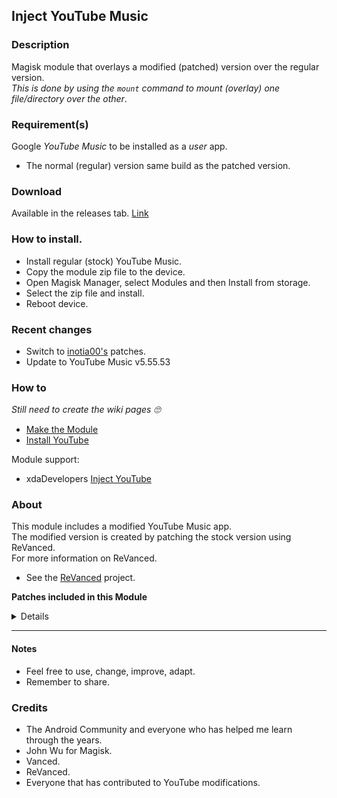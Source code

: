 ## Inject YouTube Music

### Description
Magisk module that overlays a modified (patched) version over the regular version.<br>
_This is done by using the `mount` command to mount (overlay) one file/directory over the other_.<br>

### Requirement(s)
Google _YouTube Music_ to be installed as a _user_ app.
- The normal (regular) version same build as the patched version.<br>

### Download
Available in the releases tab. [Link](https://github.com/mModule/iYTm/releases)

### How to install.
- Install regular (stock) YouTube Music.
- Copy the module zip file to the device.
- Open Magisk Manager, select Modules and then Install from storage.
- Select the zip file and install.
- Reboot device.<br>

### Recent changes
- Switch to [inotia00's](https://github.com/inotia00/revanced-patches) patches.<br>
- Update to YouTube Music v5.55.53

### How to
_Still need to create the wiki pages :roll_eyes:_
- [Make the Module](https://github.com/mModule/iYTm/wiki/MakeModule)
- [Install YouTube](https://github.com/mModule/iYTm/wiki/YouTube)

Module support:<br>
- xdaDevelopers [Inject YouTube](https://forum.xda-developers.com/t/module-inject-youtube.4512121)

### About
This module includes a modified YouTube Music app.<br>
The modified version is created by patching the stock version using ReVanced. <br>
For more information on ReVanced.<br>
- See the [ReVanced](https://github.com/revanced) project.

<b>Patches included in this Module</b>
<details>

| Patch | Description |
|:--------:|:--------------:|
| `background-play` | Enables playing music in the background. |
| `bitrate-default-value` | Set the audio quality to 'Always High' when you first install the app. |
| `disable-auto-captions` | Disable forced captions from automatically enabling in video player. |
| `enable-black-navbar` | Sets the navigation bar color to black. |
| `enable-color-match-player` | Matches the fullscreen player color with the minimized one. |
| `enable-compact-dialog` | Enable compact dialog on phone. |
| `enable-force-minimized-player` | Permanently keep player minimized even if another track is played. |
| `enable-force-shuffle` | Enable force shuffle even if another track is played. |
| `enable-landscape-mode` | Enables entry into landscape mode by screen rotation on the phone. |
| `enable-opus-codec` | Enable opus codec when playing audio. |
| `exclusive-audio-playback` | Enables the option to play music without video. |
| `hide-button-shelf` | Hides the button shelf from homepage and explorer. |
| `hide-carousel-shelf` | Hides the carousel shelf from homepage and explorer. |
| `hide-category-bar` | Hides the music category bar at the top of the homepage. |
| `hide-get-premium` | Removes all "Get Premium" evidences from the avatar menu. |
| `hide-music-ads` | Removes ads in the music player. |
| `hide-music-cast-button` | Hides the cast button in the video player and header. |
| `hide-new-playlist-button` | Hide the New Playlist button in the Library tab. |
| `hide-playlist-card` | Hides the playlist card from homepage. |
| `hide-taste-builder` | Removes the "Tell us which artists you like" card from the home screen. |
| `hide-upgrade-button` | Remove upgrade tab from pivot bar, hide upgrade banner from homepage. |
| `minimized-playback-music` | Enables minimized playback on Kids music. |
| `music-settings` | Adds settings for ReVanced to YouTube Music. |
| `remember-video-quality` | Save the video quality value whenever you change the video quality. |
</details>

---

#### Notes
- Feel free to use, change, improve, adapt.
- Remember to share.

### Credits
- The Android Community and everyone who has helped me learn through the years.
- John Wu for Magisk.
- Vanced.
- ReVanced.
- Everyone that has contributed to YouTube modifications.<br>
